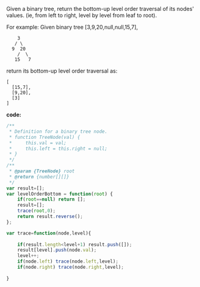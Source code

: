 Given a binary tree, return the bottom-up level order traversal of its nodes' values. (ie, from left to right, level by level from leaf to root).

For example:
Given binary tree [3,9,20,null,null,15,7],
```
    3
   / \
  9  20
    /  \
   15   7
```
return its bottom-up level order traversal as:
```
[
  [15,7],
  [9,20],
  [3]
]
```

**code:**
```js
/**
 * Definition for a binary tree node.
 * function TreeNode(val) {
 *     this.val = val;
 *     this.left = this.right = null;
 * }
 */
/**
 * @param {TreeNode} root
 * @return {number[][]}
 */
var result=[];
var levelOrderBottom = function(root) {
    if(root==null) return [];
    result=[];
    trace(root,0);
    return result.reverse();
};

var trace=function(node,level){
    
    if(result.length<level+1) result.push([]);
    result[level].push(node.val);
    level++;
    if(node.left) trace(node.left,level);
    if(node.right) trace(node.right,level);
  
}
```
